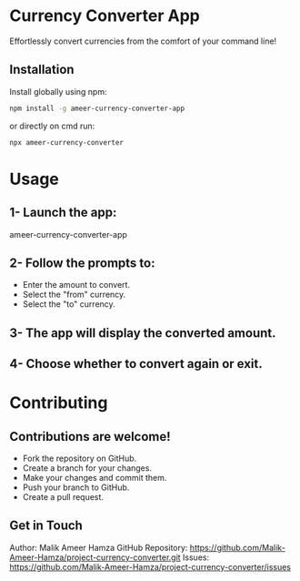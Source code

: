 # Currency Converter App 

Effortlessly convert currencies from the comfort of your command line!

## Installation

Install globally using npm:

```bash
npm install -g ameer-currency-converter-app
```

or directly on cmd run:

```bash
npx ameer-currency-converter
```

# Usage

## 1- Launch the app:

ameer-currency-converter-app

## 2- Follow the prompts to:

- Enter the amount to convert.
- Select the "from" currency.
- Select the "to" currency.

## 3- The app will display the converted amount.

## 4- Choose whether to convert again or exit.


# Contributing

## Contributions are welcome!

- Fork the repository on GitHub.
- Create a branch for your changes.
- Make your changes and commit them.
- Push your branch to GitHub.
- Create a pull request.

## Get in Touch

Author: Malik Ameer Hamza
GitHub Repository: https://github.com/Malik-Ameer-Hamza/project-currency-converter.git
Issues: https://github.com/Malik-Ameer-Hamza/project-currency-converter/issues
